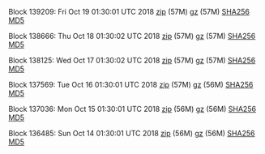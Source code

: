 Block 139209: Fri Oct 19 01:30:01 UTC 2018 [zip](https://files.01coin.io/mainnet/2018-10-19/bootstrap.dat.zip) (57M) [gz](https://files.01coin.io/mainnet/2018-10-19/bootstrap.dat.tar.gz) (57M) [SHA256](https://files.01coin.io/mainnet/2018-10-19/sha256.txt) [MD5](https://files.01coin.io/mainnet/2018-10-19/md5.txt)

Block 138666: Thu Oct 18 01:30:02 UTC 2018 [zip](https://files.01coin.io/mainnet/2018-10-18/bootstrap.dat.zip) (57M) [gz](https://files.01coin.io/mainnet/2018-10-18/bootstrap.dat.tar.gz) (57M) [SHA256](https://files.01coin.io/mainnet/2018-10-18/sha256.txt) [MD5](https://files.01coin.io/mainnet/2018-10-18/md5.txt)

Block 138125: Wed Oct 17 01:30:02 UTC 2018 [zip](https://files.01coin.io/mainnet/2018-10-17/bootstrap.dat.zip) (57M) [gz](https://files.01coin.io/mainnet/2018-10-17/bootstrap.dat.tar.gz) (57M) [SHA256](https://files.01coin.io/mainnet/2018-10-17/sha256.txt) [MD5](https://files.01coin.io/mainnet/2018-10-17/md5.txt)

Block 137569: Tue Oct 16 01:30:01 UTC 2018 [zip](https://files.01coin.io/mainnet/2018-10-16/bootstrap.dat.zip) (57M) [gz](https://files.01coin.io/mainnet/2018-10-16/bootstrap.dat.tar.gz) (56M) [SHA256](https://files.01coin.io/mainnet/2018-10-16/sha256.txt) [MD5](https://files.01coin.io/mainnet/2018-10-16/md5.txt)

Block 137036: Mon Oct 15 01:30:01 UTC 2018 [zip](https://files.01coin.io/mainnet/2018-10-15/bootstrap.dat.zip) (56M) [gz](https://files.01coin.io/mainnet/2018-10-15/bootstrap.dat.tar.gz) (56M) [SHA256](https://files.01coin.io/mainnet/2018-10-15/sha256.txt) [MD5](https://files.01coin.io/mainnet/2018-10-15/md5.txt)

Block 136485: Sun Oct 14 01:30:01 UTC 2018 [zip](https://files.01coin.io/mainnet/2018-10-14/bootstrap.dat.zip) (56M) [gz](https://files.01coin.io/mainnet/2018-10-14/bootstrap.dat.tar.gz) (56M) [SHA256](https://files.01coin.io/mainnet/2018-10-14/sha256.txt) [MD5](https://files.01coin.io/mainnet/2018-10-14/md5.txt)
